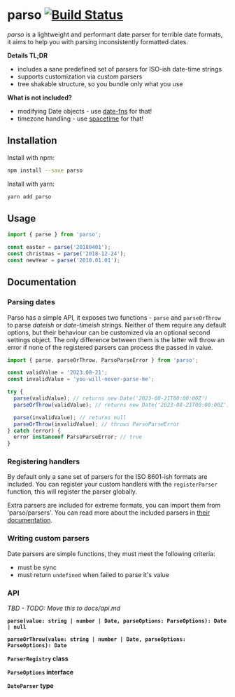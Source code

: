 # parso [![Build Status](https://travis-ci.com/NoNameProvided/parso.svg?token=vtTA9yuf6Qfrwwgxq3tZ&branch=develop)](https://travis-ci.com/NoNameProvided/parso)

_parso_ is a lightweight and performant date parser for terrible date formats, it aims to help you with parsing inconsistently formatted dates.

**Details TL;DR**

- includes a sane predefined set of parsers for ISO-ish date-time strings
- supports customization via custom parsers
- tree shakable structure, so you bundle only what you use

**What is not included?**

- modifying Date objects - use [date-fns][date-fns] for that!
- timezone handling - use [spacetime][spacetime] for that!

## Installation

Install with npm:

```bash
npm install --save parso
```

Install with yarn:

```bash
yarn add parso
```

## Usage

```ts
import { parse } from 'parso';

const easter = parse('20180401');
const christmas = parse('2018-12-24');
const newYear = parse('2010.01.01');
```

## Documentation

### Parsing dates

Parso has a simple API, it exposes two functions - `parse` and `parseOrThrow` to parse _dateish_ or _date-timeish_ strings. Neither of them require any default options, but their behaviour can be customized via an optional second settings object. The only difference between them is the latter will throw an error if none of the registered parsers can process the passed in value.

```ts
import { parse, parseOrThrow, ParsoParseError } from 'parso';

const validValue = '2023.08-21';
const invalidValue = 'you-will-never-parse-me';

try {
  parse(validValue); // returns new Date('2023-08-21T00:00:00Z')
  parseOrThrow(validValue); // returns new Date('2023-08-21T00:00:00Z')

  parse(invalidValue); // returns null
  parseOrThrow(invalidValue); // throws ParsoParseError
} catch (error) {
  error instanceof ParsoParseError; // true
}
```

### Registering handlers

By default only a sane set of parsers for the ISO 8601-ish formats are included. You can register your custom handlers with the `registerParser` function, this will register the parser globally.

Extra parsers are included for extreme formats, you can import them from 'parso/parsers'. You can read more about the included parsers in [their documentation][parsers].

### Writing custom parsers

Date parsers are simple functions, they must meet the following criteria:

- must be sync
- must return `undefined` when failed to parse it's value

### API

_TBD - TODO: Move this to docs/api.md_

**`parse(value: string | number | Date, parseOptions: ParseOptions): Date | null`**

**`parseOrThrow(value: string | number | Date, parseOptions: ParseOptions): Date`**

**`ParserRegistry` class**

**`ParseOptions` interface**

**`DateParser` type**

[parsers]: ./docs/parsers.md
[date-fns]: https://github.com/date-fns/date-fns
[spacetime]: https://github.com/spencermountain/spacetime
